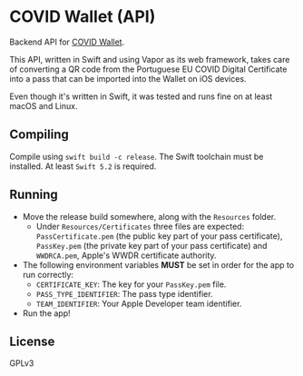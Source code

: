 # COVID Wallet (API)

Backend API for [COVID Wallet](https://covidwallet.pt).

This API, written in Swift and using Vapor as its web framework, takes care of converting a QR code from the Portuguese EU COVID Digital Certificate into a pass that can be imported into the Wallet on iOS devices.

Even though it's written in Swift, it was tested and runs fine on at least macOS and Linux.

## Compiling

Compile using `swift build -c release`. The Swift toolchain must be installed. At least `Swift 5.2` is required.

## Running

- Move the release build somewhere, along with the `Resources` folder. 
   - Under `Resources/Certificates` three files are expected: `PassCertificate.pem` (the public key part of your pass certificate), `PassKey.pem` (the private key part of your pass certificate) and `WWDRCA.pem`, Apple's WWDR certificate authority.
 - The following environment variables **MUST** be set in order for the app to run correctly:
   - `CERTIFICATE_KEY`: The key for your `PassKey.pem` file.
   - `PASS_TYPE_IDENTIFIER`: The pass type identifier.
   - `TEAM_IDENTIFIER`: Your Apple Developer team identifier.
 - Run the app!

## License

GPLv3
